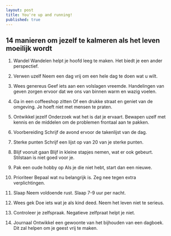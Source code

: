 ```yaml
---
layout: post
title: You're up and running!
published: true
---
```


## 14 manieren om jezelf te kalmeren als het leven moeilijk wordt

1. Wandel
Wandelen helpt je hoofd leeg te maken. Het biedt je een ander perspectief.

2. Verwen uzelf
Neem een ​​dag vrij om een ​​hele dag te doen wat u wilt.

3. Wees genereus
Geef iets aan een volslagen vreemde. Handelingen van geven zorgen ervoor dat we ons van binnen warm en wazig voelen.

4. Ga in een coffeeshop zitten
Of een drukke straat en geniet van de omgeving. Je hoeft niet met mensen te praten.

5. Ontwikkel jezelf
Onderzoek wat het is dat je ervaart. Bewapen uzelf met kennis en de middelen om de problemen frontaal aan te pakken.

6. Voorbereiding
Schrijf de avond ervoor de takenlijst van de dag.

7. Sterke punten
Schrijf een lijst op van 20 van je sterke punten.

8. Blijf vooruit gaan
Blijf in kleine stapjes nemen, wat er ook gebeurt. Stilstaan ​​is niet goed voor je.

9. Pak een oude hobby op
Als je die niet hebt, start dan een nieuwe.

10. Prioriteer
Bepaal wat nu belangrijk is. Zeg nee tegen extra verplichtingen.

11. Slaap
Neem voldoende rust. Slaap 7-9 uur per nacht.

12. Wees gek
Doe iets wat je als kind deed. Neem het leven niet te serieus.

13. Controleer je zelfspraak.
Negatieve zelfpraat helpt je niet.

14. Journaal
Ontwikkel een gewoonte van het bijhouden van een dagboek. Dit zal helpen om je geest vrij te maken.